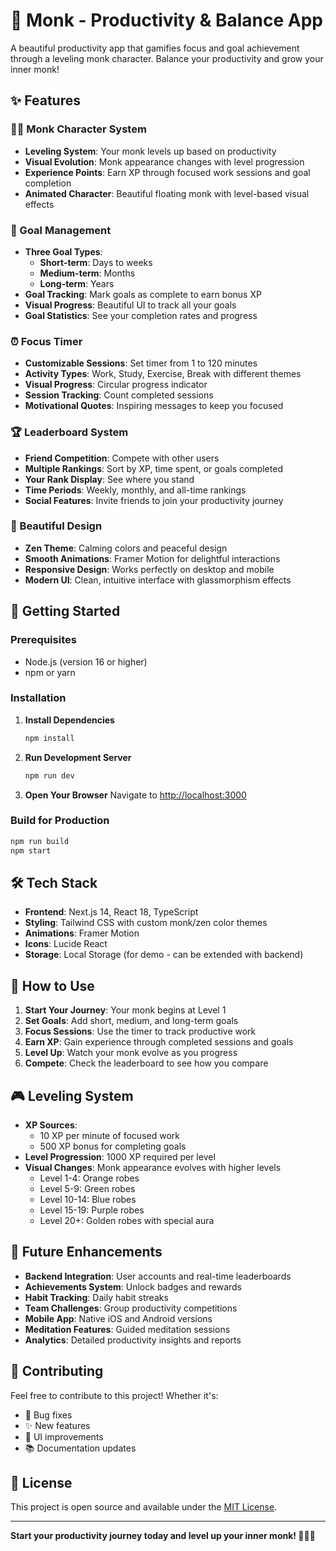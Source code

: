# 🧘 Monk - Productivity & Balance App

A beautiful productivity app that gamifies focus and goal achievement through a leveling monk character. Balance your productivity and grow your inner monk!

## ✨ Features

### 🧘‍♂️ Monk Character System
- **Leveling System**: Your monk levels up based on productivity
- **Visual Evolution**: Monk appearance changes with level progression
- **Experience Points**: Earn XP through focused work sessions and goal completion
- **Animated Character**: Beautiful floating monk with level-based visual effects

### 🎯 Goal Management
- **Three Goal Types**:
  - **Short-term**: Days to weeks
  - **Medium-term**: Months
  - **Long-term**: Years
- **Goal Tracking**: Mark goals as complete to earn bonus XP
- **Visual Progress**: Beautiful UI to track all your goals
- **Goal Statistics**: See your completion rates and progress

### ⏰ Focus Timer
- **Customizable Sessions**: Set timer from 1 to 120 minutes
- **Activity Types**: Work, Study, Exercise, Break with different themes
- **Visual Progress**: Circular progress indicator
- **Session Tracking**: Count completed sessions
- **Motivational Quotes**: Inspiring messages to keep you focused

### 🏆 Leaderboard System
- **Friend Competition**: Compete with other users
- **Multiple Rankings**: Sort by XP, time spent, or goals completed
- **Your Rank Display**: See where you stand
- **Time Periods**: Weekly, monthly, and all-time rankings
- **Social Features**: Invite friends to join your productivity journey

### 🎨 Beautiful Design
- **Zen Theme**: Calming colors and peaceful design
- **Smooth Animations**: Framer Motion for delightful interactions
- **Responsive Design**: Works perfectly on desktop and mobile
- **Modern UI**: Clean, intuitive interface with glassmorphism effects

## 🚀 Getting Started

### Prerequisites
- Node.js (version 16 or higher)
- npm or yarn

### Installation

1. **Install Dependencies**
   ```bash
   npm install
   ```

2. **Run Development Server**
   ```bash
   npm run dev
   ```

3. **Open Your Browser**
   Navigate to [http://localhost:3000](http://localhost:3000)

### Build for Production
```bash
npm run build
npm start
```

## 🛠️ Tech Stack

- **Frontend**: Next.js 14, React 18, TypeScript
- **Styling**: Tailwind CSS with custom monk/zen color themes
- **Animations**: Framer Motion
- **Icons**: Lucide React
- **Storage**: Local Storage (for demo - can be extended with backend)

## 📱 How to Use

1. **Start Your Journey**: Your monk begins at Level 1
2. **Set Goals**: Add short, medium, and long-term goals
3. **Focus Sessions**: Use the timer to track productive work
4. **Earn XP**: Gain experience through completed sessions and goals
5. **Level Up**: Watch your monk evolve as you progress
6. **Compete**: Check the leaderboard to see how you compare

## 🎮 Leveling System

- **XP Sources**:
  - 10 XP per minute of focused work
  - 500 XP bonus for completing goals
- **Level Progression**: 1000 XP required per level
- **Visual Changes**: Monk appearance evolves with higher levels
  - Level 1-4: Orange robes
  - Level 5-9: Green robes  
  - Level 10-14: Blue robes
  - Level 15-19: Purple robes
  - Level 20+: Golden robes with special aura

## 🔮 Future Enhancements

- **Backend Integration**: User accounts and real-time leaderboards
- **Achievements System**: Unlock badges and rewards
- **Habit Tracking**: Daily habit streaks
- **Team Challenges**: Group productivity competitions
- **Mobile App**: Native iOS and Android versions
- **Meditation Features**: Guided meditation sessions
- **Analytics**: Detailed productivity insights and reports

## 🤝 Contributing

Feel free to contribute to this project! Whether it's:
- 🐛 Bug fixes
- ✨ New features
- 🎨 UI improvements
- 📚 Documentation updates

## 📄 License

This project is open source and available under the [MIT License](LICENSE).

---

**Start your productivity journey today and level up your inner monk! 🧘‍♂️✨**